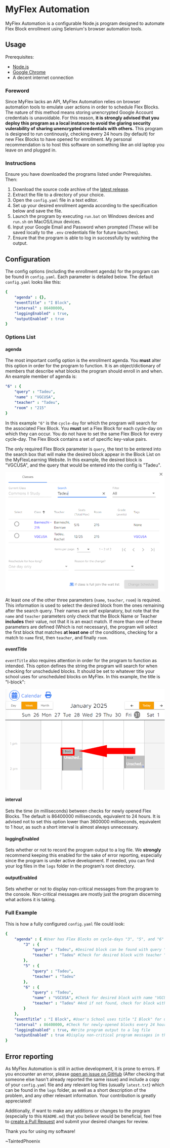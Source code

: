 # MyFlex Automation

MyFlex Automation is a configurable Node.js program designed to automate Flex Block enrollment using Selenium's browser automation tools.

## Usage

Prerequisites:

- [Node.js](https://nodejs.org/en/download/prebuilt-installer)
- [Google Chrome](https://www.google.com/chrome/)
- A decent internet connection

### Foreword

Since MyFlex lacks an API, MyFlex Automation relies on browser automation tools to emulate user actions in order to schedule Flex Blocks. The nature of this method means storing unencrypted Google Account credentials is unavoidable. For this reason, **it is strongly advised that you deploy this program as a local instance to avoid the glaring security vulerability of sharing unencrypted credentials with others.** This program is designed to run continously, checking every 24 hours (by default) for new Flex Blocks to have opened for enrollment. My personal recommendation is to host this software on something like an old laptop you leave on and plugged in.

### Instructions

Ensure you have downloaded the programs listed under Prerequisites. Then:

1. Download the source code archive of the [latest release](https://github.com/TaintedPhoenix/MyFlex-automation/releases/latest).
2. Extract the file to a directory of your choice.
3. Open the `config.yaml` file in a text editor.
4. Set up your desired enrollment agenda according to the specification below and save the file.
5. Launch the program by executing  `run.bat` on Windows devices and `run.sh` on MacOS/Linux devices.
6. Input your Google Email and Password when prompted (These will be saved locally to the `.env` credentials file for future launches).
7. Ensure that the program is able to log in successfully by watching the output.

## Configuration

The config options (including the enrollment agenda) for the program can be found in `config.yaml`. Each parameter is detailed below. The default `config.yaml` looks like this:

```yaml
{
    "agenda" : {},
    "eventTitle" : "I Block",
    "interval" : 86400000,
    "loggingEnabled" : true,
    "outputEnabled" : true
}
```

### Options List

#### agenda

The most important config option is the enrollment agenda. You **must** alter this option in order for the program to function. It is an object/dictionary of members that describe what blocks the program should enroll in and when. An example member of agenda is:

```yaml
"6" : {
    "query" : "Tadeu",
    "name" : "VGCUSA",
    "teacher" : "Tadeu",
    "room" : "215" 
}
```

In this example `"6"` is the `cycle-day` for which the program will search for the associated Flex Block. You **must** set a Flex Block for each cycle-day on which they can occur. You do not have to set the same Flex Block for every cycle-day. The Flex Block contains a set of specific key-value pairs.

The only required Flex Block parameter is `query`, the text to be entered into the search box that will make the desired block appear in the Block List on the MyFlexLearning Website. In this example, the desired block is "VGCUSA", and the query that would be entered into the config is "Tadeu".

!["Tadeu" entered into the MyFlex search box, a block named "VGCUSA" appears in the results](assets/queryExample.png)

At least one of the other three parameters (`name`, `teacher`, `room`) is required. This information is used to select the desired block from the ones remaining after the search query. Their names are self explanatory, but note that the `name` and `teacher` parameters only check that the Block Name or Teacher **includes** their value, not that it is an exact match. If more than one of these parameters are defined (Which is not necessary), the program will select the first block that matches **at least one** of the conditions, checking for a match to `name` first, then `teacher`, and finally `room`.

#### eventTitle

`eventTitle` also requires attention in order for the program to function as intended. This option defines the string the program will search for when checking for unscheduled blocks. It should be set to whatever title your school uses for unscheduled blocks on MyFlex. In this example, the title is "I-block":

![An unscheduled MyFlex Block with the name "I-Block"](assets/eventTitleExample.png)

#### interval

Sets the time (in milliseconds) between checks for newly opened Flex Blocks. The default is 86400000 milliseconds, equivalent to 24 hours. It is advised not to set this option lower than 3600000 milliseconds, equivalent to 1 hour, as such a short interval is almost always unnecessary.

#### loggingEnabled

Sets whether or not to record the program output to a log file. We **strongly** recommend keeping this enabled for the sake of error reporting, especially since the program is under active development. If needed, you can find your log files in the `logs` folder in the program's root directory.

#### outputEnabled

Sets whether or not to display non-critical messages from the program to the console. Non-critical messages are mostly just the program discerning what actions it is taking.

### Full Example

This is how a fully configured `config.yaml` file could look:

```yaml
{
    "agenda" : { #User has Flex Blocks on cycle-days "3", "5", and "6"
        "3" : {
            "query" : "Tadeu", #Desired block can be found with query "Tadeu"
            "teacher" : "Tadeu" #Check for desired block with teacher "Tadeu"
        },
        "5" : {
            "query" : "Tadeu",
            "teacher" : "Tadeu"
        },
        "6" : {
            "query" : "Tadeu",
            "name" : "VGCUSA", #Check for desired block with name "VGCUSA" first,
            "teacher" : "Tadeu" #And if not found, check for block with teacher "Tadeu"
        }
    },
    "eventTitle" : "I Block", #User's School uses title "I Block" for unscheduled blocks
    "interval" : 86400000, #Check for newly-opened blocks every 24 hours
    "loggingEnabled" : true, #Write program output to a log file
    "outputEnabled" : true #Display non-critical program messages in the console 
}
```

## Error reporting

As MyFlex Automation is still in active development, it is prone to errors. If you encounter an error, please [open an issue on GitHub](https://github.com/TaintedPhoenix/MyFlex-automation/issues) (After checking that someone else hasn't already reported the same issue) and include a copy of your `config.yaml` file and any relevant log files (usually `latest.txt`) which can be found in the `logs` folder, as well as a short description of the problem, and any other relevant information. Your contribution is greatly appreciated!

Additionally, if want to make any additions or changes to the program (especially to this `README.md`) that you believe would be beneficial, feel free to [create a Pull Request](https://github.com/TaintedPhoenix/MyFlex-automation/pulls) and submit your desired changes for review.

Thank you for using my software!

~TaintedPhoenix
